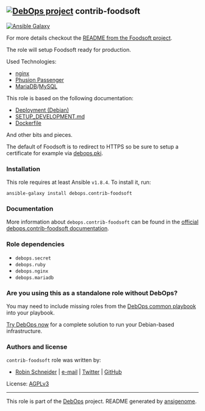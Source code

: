 ## [![DebOps project](http://debops.org/images/debops-small.png)](http://debops.org) contrib-foodsoft

<!-- This file was generated by Ansigenome. Do not edit this file directly but
     instead have a look at the files in the ./meta/ directory. -->

  [![Ansible Galaxy](http://img.shields.io/badge/galaxy-debops.contrib--foodsoft-660198.svg?style=flat)](https://galaxy.ansible.com/detail#/role/5939)

For more details checkout the [README from the Foodsoft project][foodsoft.readme].

The role will setup Foodsoft ready for production.

Used Technologies:

* [nginx](http://nginx.org/)
* [Phusion Passenger](https://www.phusionpassenger.com/)
* [MariaDB](https://mariadb.org/)/[MySQL](https://www.mysql.de/)

This role is based on the following documentation:

* [Deployment (Debian)](https://github.com/foodcoop-adam/foodsoft/wiki/Deployment-%28Debian%29)
* [SETUP_DEVELOPMENT.md](https://github.com/foodcoops/foodsoft/blob/master/doc/SETUP_DEVELOPMENT.md#manual-configuration)
* [Dockerfile](https://github.com/foodcoops/foodsoft/blob/master/Dockerfile)

And other bits and pieces.

The default of Foodsoft is to redirect to HTTPS so be sure to setup a certificate for example via [debops.pki].

[debops.pki]: https://galaxy.ansible.com/detail#/role/1588
[foodsoft.readme]: https://github.com/foodcoops/foodsoft

### Installation

This role requires at least Ansible `v1.8.4`. To install it, run:

```Shell
ansible-galaxy install debops.contrib-foodsoft
```

### Documentation

More information about `debops.contrib-foodsoft` can be found in the
[official debops.contrib-foodsoft documentation](http://docs.debops.org/en/latest/ansible/roles/ansible-contrib-foodsoft/docs/).


### Role dependencies

- `debops.secret`
- `debops.ruby`
- `debops.nginx`
- `debops.mariadb`

### Are you using this as a standalone role without DebOps?

You may need to include missing roles from the [DebOps common
playbook](https://github.com/debops/debops-playbooks/blob/master/playbooks/common.yml)
into your playbook.

[Try DebOps now](https://github.com/debops/debops) for a complete solution to run your Debian-based infrastructure.





### Authors and license

`contrib-foodsoft` role was written by:

- [Robin Schneider](http://ypid.de/) | [e-mail](mailto:ypid@riseup.net) | [Twitter](https://twitter.com/ypid) | [GitHub](https://github.com/ypid)

License: [AGPLv3](https://tldrlegal.com/license/gnu-general-public-license-v3-%28gpl-3%29)

***

This role is part of the [DebOps](http://debops.org/) project. README generated by [ansigenome](https://github.com/nickjj/ansigenome/).
